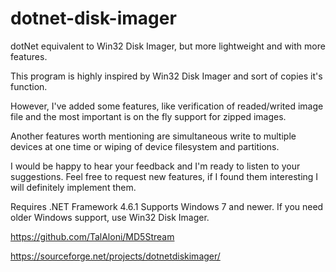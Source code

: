 # dotnet-disk-imager
dotNet equivalent to Win32 Disk Imager, but more lightweight and with more features.

This program is highly inspired by Win32 Disk Imager and sort of copies it's function.

However, I've added some features, like verification of readed/writed image file and the most important is on the fly support for zipped images.

Another features worth mentioning are simultaneous write to multiple devices at one time or wiping of device filesystem and partitions.

I would be happy to hear your feedback and I'm ready to listen to your suggestions. Feel free to request new features, if I found them interesting I will definitely implement them.

Requires .NET Framework 4.6.1
Supports Windows 7 and newer.
If you need older Windows support, use Win32 Disk Imager.

https://github.com/TalAloni/MD5Stream

https://sourceforge.net/projects/dotnetdiskimager/
